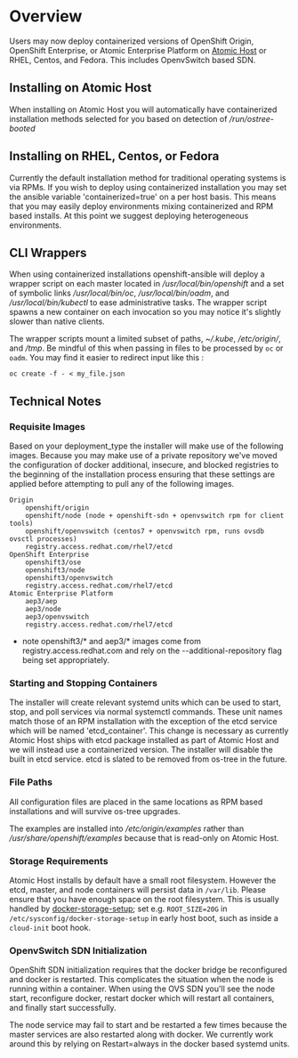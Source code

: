 # Overview

Users may now deploy containerized versions of OpenShift Origin, OpenShift
Enterprise, or Atomic Enterprise Platform on [Atomic
Host](https://projectatomic.io) or RHEL, Centos, and Fedora. This includes
OpenvSwitch based SDN.


## Installing on Atomic Host

When installing on Atomic Host you will automatically have containerized
installation methods selected for you based on detection of _/run/ostree-booted_

## Installing on RHEL, Centos, or Fedora

Currently the default installation method for traditional operating systems is
via RPMs. If you wish to deploy using containerized installation you may set the
ansible variable 'containerized=true' on a per host basis. This means that you
may easily deploy environments mixing containerized and RPM based installs. At
this point we suggest deploying heterogeneous environments.

## CLI Wrappers

When using containerized installations openshift-ansible will deploy a wrapper
script on each master located in _/usr/local/bin/openshift_ and a set of
symbolic links _/usr/local/bin/oc_, _/usr/local/bin/oadm_, and
_/usr/local/bin/kubectl_ to ease administrative tasks. The wrapper script spawns
a new container on each invocation so you may notice it's slightly slower than
native clients.

The wrapper scripts mount a limited subset of paths, _~/.kube_, _/etc/origin/_,
and _/tmp_. Be mindful of this when passing in files to be processed by `oc` or
 `oadm`. You may find it easier to redirect input like this :

 `oc create -f - < my_file.json`

## Technical Notes

### Requisite Images

Based on your deployment_type the installer will make use of the following
images. Because you may make use of a private repository we've moved the
configuration of docker additional, insecure, and blocked registries to the
beginning of the installation process ensuring that these settings are applied
before attempting to pull any of the following images.

    Origin
        openshift/origin
        openshift/node (node + openshift-sdn + openvswitch rpm for client tools)
        openshift/openvswitch (centos7 + openvswitch rpm, runs ovsdb ovsctl processes)
        registry.access.redhat.com/rhel7/etcd
    OpenShift Enterprise
        openshift3/ose
        openshift3/node
        openshift3/openvswitch
        registry.access.redhat.com/rhel7/etcd
    Atomic Enterprise Platform
        aep3/aep
        aep3/node
        aep3/openvswitch
        registry.access.redhat.com/rhel7/etcd

  * note openshift3/* and aep3/* images come from registry.access.redhat.com and
rely on the --additional-repository flag being set appropriately.

### Starting and Stopping Containers

The installer will create relevant systemd units which can be used to start,
stop, and poll services via normal systemctl commands. These unit names match
those of an RPM installation with the exception of the etcd service which will
be named 'etcd_container'. This change is necessary as currently Atomic Host
ships with etcd package installed as part of Atomic Host and we will instead use
a containerized version. The installer will disable the built in etcd service.
etcd is slated to be removed from os-tree in the future.

### File Paths

All configuration files are placed in the same locations as RPM based
installations and will survive os-tree upgrades.

The examples are installed into _/etc/origin/examples_ rather than
_/usr/share/openshift/examples_ because that is read-only on Atomic Host.


### Storage Requirements

Atomic Host installs by default have a small root filesystem. However
the etcd, master, and node containers will persist data in
`/var/lib`. Please ensure that you have enough space on the root
filesystem.  This is usually handled by
[docker-storage-setup](https://github.com/projectatomic/docker-storage-setup/);
set e.g. `ROOT_SIZE=20G` in `/etc/sysconfig/docker-storage-setup` in
early host boot, such as inside a `cloud-init` boot hook.

### OpenvSwitch SDN Initialization

OpenShift SDN initialization requires that the docker bridge be reconfigured and
docker is restarted. This complicates the situation when the node is running
within a container. When using the OVS SDN you'll see the node start,
reconfigure docker, restart docker which will restart all containers, and
finally start successfully.

The node service may fail to start and be restarted a few times because the
master services are also restarted along with docker. We currently work around
this by relying on Restart=always in the docker based systemd units.
